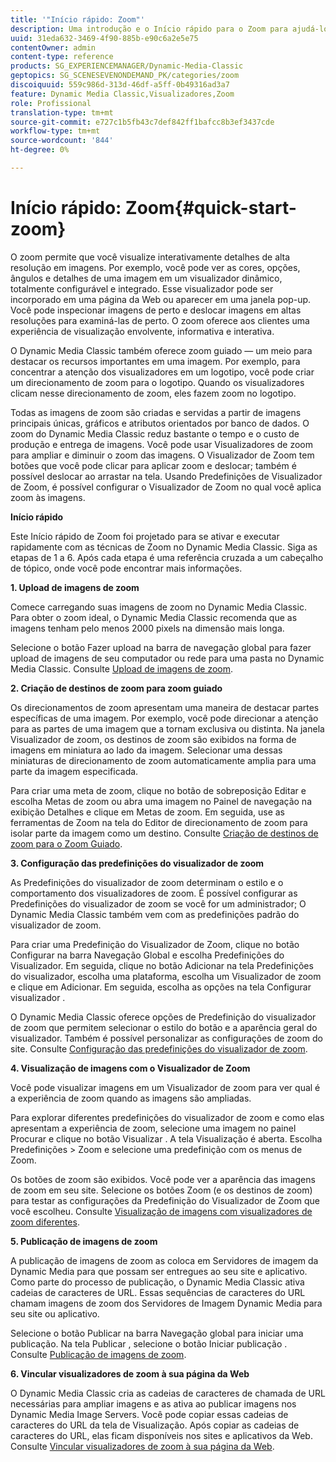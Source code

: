```yaml
---
title: '"Início rápido: Zoom"'
description: Uma introdução e o Início rápido para o Zoom para ajudá-lo a ativar e executar rapidamente.
uuid: 31eda632-3469-4f90-885b-e90c6a2e5e75
contentOwner: admin
content-type: reference
products: SG_EXPERIENCEMANAGER/Dynamic-Media-Classic
geptopics: SG_SCENESEVENONDEMAND_PK/categories/zoom
discoiquuid: 559c986d-313d-46df-a5ff-0b49316ad3a7
feature: Dynamic Media Classic,Visualizadores,Zoom
role: Profissional
translation-type: tm+mt
source-git-commit: e727c1b5fb43c7def842ff1bafcc8b3ef3437cde
workflow-type: tm+mt
source-wordcount: '844'
ht-degree: 0%

---
```



# Início rápido: Zoom{#quick-start-zoom}

O zoom permite que você visualize interativamente detalhes de alta resolução em imagens. Por exemplo, você pode ver as cores, opções, ângulos e detalhes de uma imagem em um visualizador dinâmico, totalmente configurável e integrado. Esse visualizador pode ser incorporado em uma página da Web ou aparecer em uma janela pop-up. Você pode inspecionar imagens de perto e deslocar imagens em altas resoluções para examiná-las de perto. O zoom oferece aos clientes uma experiência de visualização envolvente, informativa e interativa.

O Dynamic Media Classic também oferece zoom guiado — um meio para destacar os recursos importantes em uma imagem. Por exemplo, para concentrar a atenção dos visualizadores em um logotipo, você pode criar um direcionamento de zoom para o logotipo. Quando os visualizadores clicam nesse direcionamento de zoom, eles fazem zoom no logotipo.

Todas as imagens de zoom são criadas e servidas a partir de imagens principais únicas, gráficos e atributos orientados por banco de dados. O zoom do Dynamic Media Classic reduz bastante o tempo e o custo de produção e entrega de imagens. Você pode usar Visualizadores de zoom para ampliar e diminuir o zoom das imagens. O Visualizador de Zoom tem botões que você pode clicar para aplicar zoom e deslocar; também é possível deslocar ao arrastar na tela. Usando Predefinições de Visualizador de Zoom, é possível configurar o Visualizador de Zoom no qual você aplica zoom às imagens.

**Início rápido**

Este Início rápido de Zoom foi projetado para se ativar e executar rapidamente com as técnicas de Zoom no Dynamic Media Classic. Siga as etapas de 1 a 6. Após cada etapa é uma referência cruzada a um cabeçalho de tópico, onde você pode encontrar mais informações.

**1. Upload de imagens de zoom**

Comece carregando suas imagens de zoom no Dynamic Media Classic. Para obter o zoom ideal, o Dynamic Media Classic recomenda que as imagens tenham pelo menos 2000 pixels na dimensão mais longa.

Selecione o botão Fazer upload na barra de navegação global para fazer upload de imagens de seu computador ou rede para uma pasta no Dynamic Media Classic. Consulte [Upload de imagens de zoom](uploading-zoom-images.md#uploading_zoom_images).

**2. Criação de destinos de zoom para zoom guiado**

Os direcionamentos de zoom apresentam uma maneira de destacar partes específicas de uma imagem. Por exemplo, você pode direcionar a atenção para as partes de uma imagem que a tornam exclusiva ou distinta. Na janela Visualizador de zoom, os destinos de zoom são exibidos na forma de imagens em miniatura ao lado da imagem. Selecionar uma dessas miniaturas de direcionamento de zoom automaticamente amplia para uma parte da imagem especificada.

Para criar uma meta de zoom, clique no botão de sobreposição Editar e escolha Metas de zoom ou abra uma imagem no Painel de navegação na exibição Detalhes e clique em Metas de zoom. Em seguida, use as ferramentas de Zoom na tela do Editor de direcionamento de zoom para isolar parte da imagem como um destino. Consulte [Criação de destinos de zoom para o Zoom Guiado](creating-zoom-targets-guided-zoom.md#creating_zoom_targets_for_guided_zoom).

**3. Configuração das predefinições do visualizador de zoom**

As Predefinições do visualizador de zoom determinam o estilo e o comportamento dos visualizadores de zoom. É possível configurar as Predefinições do visualizador de zoom se você for um administrador; O Dynamic Media Classic também vem com as predefinições padrão do visualizador de zoom.

Para criar uma Predefinição do Visualizador de Zoom, clique no botão Configurar na barra Navegação Global e escolha Predefinições do Visualizador. Em seguida, clique no botão Adicionar na tela Predefinições do visualizador, escolha uma plataforma, escolha um Visualizador de zoom e clique em Adicionar. Em seguida, escolha as opções na tela Configurar visualizador .

O Dynamic Media Classic oferece opções de Predefinição do visualizador de zoom que permitem selecionar o estilo do botão e a aparência geral do visualizador. Também é possível personalizar as configurações de zoom do site. Consulte [Configuração das predefinições do visualizador de zoom](setting-zoom-viewer-presets.md#setting_up_zoom_viewer_presets).

**4. Visualização de imagens com o Visualizador de Zoom**

Você pode visualizar imagens em um Visualizador de zoom para ver qual é a experiência de zoom quando as imagens são ampliadas.

Para explorar diferentes predefinições do visualizador de zoom e como elas apresentam a experiência de zoom, selecione uma imagem no painel Procurar e clique no botão Visualizar . A tela Visualização é aberta. Escolha Predefinições > Zoom e selecione uma predefinição com os menus de Zoom.

Os botões de zoom são exibidos. Você pode ver a aparência das imagens de zoom em seu site. Selecione os botões Zoom (e os destinos de zoom) para testar as configurações da Predefinição do Visualizador de Zoom que você escolheu. Consulte [Visualização de imagens com visualizadores de zoom diferentes](previewing-image-assets-different-zoom.md#previewing_image_assets_with_different_zoom_viewers).

**5. Publicação de imagens de zoom**

A publicação de imagens de zoom as coloca em Servidores de imagem da Dynamic Media para que possam ser entregues ao seu site e aplicativo. Como parte do processo de publicação, o Dynamic Media Classic ativa cadeias de caracteres de URL. Essas sequências de caracteres do URL chamam imagens de zoom dos Servidores de Imagem Dynamic Media para seu site ou aplicativo.

Selecione o botão Publicar na barra Navegação global para iniciar uma publicação. Na tela Publicar , selecione o botão Iniciar publicação . Consulte [Publicação de imagens de zoom](publishing-zoom-images.md#publishing_zoom_images).

**6. Vincular visualizadores de zoom à sua página da Web**

O Dynamic Media Classic cria as cadeias de caracteres de chamada de URL necessárias para ampliar imagens e as ativa ao publicar imagens nos Dynamic Media Image Servers. Você pode copiar essas cadeias de caracteres do URL da tela de Visualização. Após copiar as cadeias de caracteres do URL, elas ficam disponíveis nos sites e aplicativos da Web. Consulte [Vincular visualizadores de zoom à sua página da Web](linking-zoom-viewers-web-pages.md#linking_zoom_viewers_to_your_web_pages).

